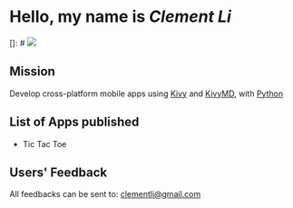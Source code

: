 # Hello, my name is *Clement Li*

[]: # ![](https://as1.ftcdn.net/v2/jpg/00/15/63/84/1000_F_15638468_wX6fXjIv39oanZBd38ck61t43ybpffSR.jpg)

## Mission
Develop cross-platform mobile apps using [Kivy](https://kivy.org/) and [KivyMD](https://kivymd.readthedocs.io/en/latest/), with [Python](https://www.python.org/)

## List of Apps published
- Tic Tac Toe

## Users' Feedback
All feedbacks can be sent to: <clementli@gmail.com>
